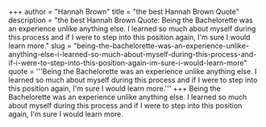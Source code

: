 +++
author = "Hannah Brown"
title = "the best Hannah Brown Quote"
description = "the best Hannah Brown Quote: Being the Bachelorette was an experience unlike anything else. I learned so much about myself during this process and if I were to step into this position again, I'm sure I would learn more."
slug = "being-the-bachelorette-was-an-experience-unlike-anything-else-i-learned-so-much-about-myself-during-this-process-and-if-i-were-to-step-into-this-position-again-im-sure-i-would-learn-more"
quote = '''Being the Bachelorette was an experience unlike anything else. I learned so much about myself during this process and if I were to step into this position again, I'm sure I would learn more.'''
+++
Being the Bachelorette was an experience unlike anything else. I learned so much about myself during this process and if I were to step into this position again, I'm sure I would learn more.
